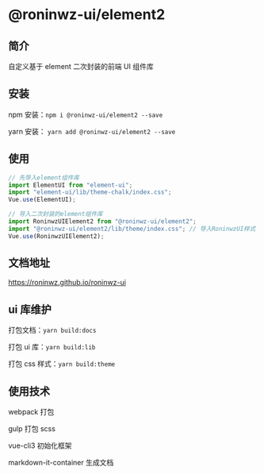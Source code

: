 # @roninwz-ui/element2

## 简介

自定义基于 element 二次封装的前端 UI 组件库

## 安装

npm 安装：`npm i @roninwz-ui/element2 --save`

yarn 安装： `yarn add @roninwz-ui/element2 --save`

## 使用

```js
// 先导入element组件库
import ElementUI from "element-ui";
import "element-ui/lib/theme-chalk/index.css";
Vue.use(ElementUI);

// 导入二次封装的element组件库
import RoninwzUIElement2 from "@roninwz-ui/element2";
import "@roninwz-ui/element2/lib/theme/index.css"; // 导入RoninwzUI样式
Vue.use(RoninwzUIElement2);
```

## 文档地址

<https://roninwz.github.io/roninwz-ui>

## ui 库维护

打包文档：`yarn build:docs`

打包 ui 库：`yarn build:lib`

打包 css 样式：`yarn build:theme`

## 使用技术

webpack 打包

gulp 打包 scss

vue-cli3 初始化框架

markdown-it-container 生成文档
